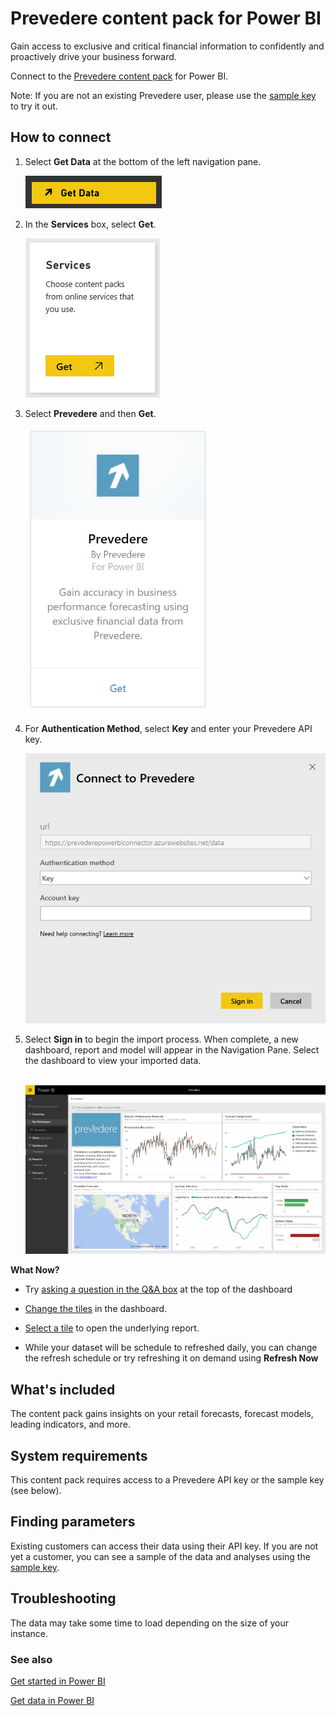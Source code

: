 <properties 
   pageTitle="Prevedere content pack"
   description="Prevedere content pack for Power BI"
   services="powerbi" 
   documentationCenter="" 
   authors="theresapalmer" 
   manager="mblythe" 
   backup=""
   editor=""
   tags=""
   qualityFocus="no"
   qualityDate=""/>
 
<tags
   ms.service="powerbi"
   ms.devlang="NA"
   ms.topic="article"
   ms.tgt_pltfrm="NA"
   ms.workload="powerbi"
   ms.date="08/29/2016"
   ms.author="tpalmer"/>
# Prevedere content pack for Power&nbsp;BI

Gain access to exclusive and critical financial information to confidently and proactively drive your business forward.

Connect to the [Prevedere content pack](https://app.powerbi.com/getdata/services/prevedere) for Power BI.

Note: If you are not an existing Prevedere user, please use the [sample key](https://prevederepowerbiconnector.azurewebsites.net/static/learnmore.html) to try it out. 

## How to connect

1.  Select **Get Data** at the bottom of the left navigation pane.

	![](media/powerbi-content-pack-prevedere/getdata.png)

2.  In the **Services** box, select **Get**.

	![](media/powerbi-content-pack-prevedere/services.png)

3.  Select **Prevedere** and then **Get**.

	![](media/powerbi-content-pack-prevedere/connect.png)

4. For **Authentication Method**, select **Key** and enter your Prevedere API key. 

	![](media/powerbi-content-pack-prevedere/creds.png)

5. Select **Sign in** to begin the import process. When complete, a new dashboard, report and model will appear in the Navigation Pane. Select the dashboard to view your imported data.

	 ![](media/powerbi-content-pack-prevedere/dashboard.png)


**What Now?**

- Try [asking a question in the Q&A box](powerbi-service-q-and-a.md) at the top of the dashboard

- [Change the tiles](powerbi-service-edit-a-tile-in-a-dashboard.md) in the dashboard.

- [Select a tile](powerbi-service-dashboard-tiles.md) to open the underlying report.

- While your dataset will be schedule to refreshed daily, you can change the refresh schedule or try refreshing it on demand using **Refresh Now**


## What's included

The content pack gains insights on your retail forecasts, forecast models, leading indicators, and more.

## System requirements

This content pack requires access to a Prevedere API key or the sample key (see below).

## Finding parameters
<a name="FindingParams"></a>

Existing customers can access their data using their API key. If you are not yet a customer, you can see a sample of the data and analyses using the [sample key](https://prevederepowerbiconnector.azurewebsites.net/static/learnmore.html).

## Troubleshooting
The data may take some time to load depending on the size of your instance. 

### See also

[Get started in Power BI](powerbi-service-get-started.md)

[Get data in Power BI](powerbi-service-get-data.md)

